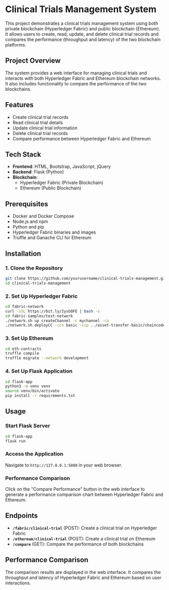 # Clinical Trials Management System

This project demonstrates a clinical trials management system using both private blockchain (Hyperledger Fabric) and public blockchain (Ethereum). It allows users to create, read, update, and delete clinical trial records and compares the performance (throughput and latency) of the two blockchain platforms.

## Project Overview

The system provides a web interface for managing clinical trials and interacts with both Hyperledger Fabric and Ethereum blockchain networks. It also includes functionality to compare the performance of the two blockchains.

## Features

- Create clinical trial records
- Read clinical trial details
- Update clinical trial information
- Delete clinical trial records
- Compare performance between Hyperledger Fabric and Ethereum

## Tech Stack

- **Frontend**: HTML, Bootstrap, JavaScript, jQuery
- **Backend**: Flask (Python)
- **Blockchain**:
  - Hyperledger Fabric (Private Blockchain)
  - Ethereum (Public Blockchain)

## Prerequisites

- Docker and Docker Compose
- Node.js and npm
- Python and pip
- Hyperledger Fabric binaries and images
- Truffle and Ganache CLI for Ethereum

## Installation

### 1. Clone the Repository

```sh
git clone https://github.com/yourusername/clinical-trials-management.git
cd clinical-trials-management
```

### 2. Set Up Hyperledger Fabric

```sh
cd fabric-network
curl -sSL https://bit.ly/2ysbOFE | bash -s
cd fabric-samples/test-network
./network.sh up createChannel -c mychannel -ca
./network.sh deployCC -ccn basic -ccp ../asset-transfer-basic/chaincode-go -ccl go
```

### 3. Set Up Ethereum

```sh
cd eth-contracts
truffle compile
truffle migrate --network development
```

### 4. Set Up Flask Application

```sh
cd flask-app
python3 -m venv venv
source venv/bin/activate
pip install -r requirements.txt
```

## Usage

### Start Flask Server

```sh
cd flask-app
flask run
```

### Access the Application

Navigate to `http://127.0.0.1:5000` in your web browser.

### Performance Comparison

Click on the "Compare Performance" button in the web interface to generate a performance comparison chart between Hyperledger Fabric and Ethereum.

## Endpoints

- **`/fabric/clinical-trial`** (POST): Create a clinical trial on Hyperledger Fabric
- **`/ethereum/clinical-trial`** (POST): Create a clinical trial on Ethereum
- **`/compare`** (GET): Compare the performance of both blockchains

## Performance Comparison

The comparison results are displayed in the web interface. It compares the throughput and latency of Hyperledger Fabric and Ethereum based on user interactions.

